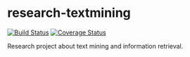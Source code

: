 research-textmining
===================

[![Build Status](https://travis-ci.org/tbraun89/research-textmining.png?branch=master)](https://travis-ci.org/tbraun89/research-textmining) [![Coverage Status](https://coveralls.io/repos/tbraun89/research-textmining/badge.png)](https://coveralls.io/r/tbraun89/research-textmining)

Research project about text mining and information retrieval.
